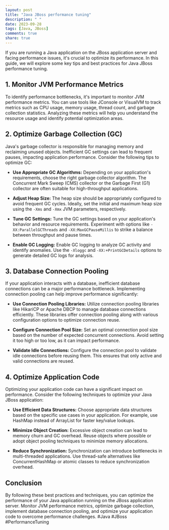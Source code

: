 ```yaml
---
layout: post
title: "Java JBoss performance tuning"
description: " "
date: 2023-09-28
tags: [Java, JBoss]
comments: true
share: true
---
```


If you are running a Java application on the JBoss application server and facing performance issues, it's crucial to optimize its performance. In this guide, we will explore some key tips and best practices for Java JBoss performance tuning.

## 1. Monitor JVM Performance Metrics

To identify performance bottlenecks, it's important to monitor JVM performance metrics. You can use tools like JConsole or VisualVM to track metrics such as CPU usage, memory usage, thread count, and garbage collection statistics. Analyzing these metrics will help you understand the resource usage and identify potential optimization areas.

## 2. Optimize Garbage Collection (GC)

Java's garbage collector is responsible for managing memory and reclaiming unused objects. Inefficient GC settings can lead to frequent pauses, impacting application performance. Consider the following tips to optimize GC:

- **Use Appropriate GC Algorithms:** Depending on your application's requirements, choose the right garbage collector algorithm. The Concurrent Mark Sweep (CMS) collector or the Garbage First (G1) collector are often suitable for high-throughput applications.

- **Adjust Heap Size:** The heap size should be appropriately configured to avoid frequent GC cycles. Ideally, set the initial and maximum heap size using the `-Xms` and `-Xmx` JVM parameters, respectively.

- **Tune GC Settings:** Tune the GC settings based on your application's behavior and resource requirements. Experiment with options like `-XX:ParallelGCThreads` and `-XX:MaxGCPauseMillis` to strike a balance between throughput and pause times.

- **Enable GC Logging:** Enable GC logging to analyze GC activity and identify anomalies. Use the `-Xloggc` and `-XX:+PrintGCDetails` options to generate detailed GC logs for analysis.

## 3. Database Connection Pooling

If your application interacts with a database, inefficient database connections can be a major performance bottleneck. Implementing connection pooling can help improve performance significantly:

- **Use Connection Pooling Libraries:** Utilize connection pooling libraries like HikariCP or Apache DBCP to manage database connections efficiently. These libraries offer connection pooling along with various configuration options to optimize connection reuse.

- **Configure Connection Pool Size:** Set an optimal connection pool size based on the number of expected concurrent connections. Avoid setting it too high or too low, as it can impact performance.

- **Validate Idle Connections:** Configure the connection pool to validate idle connections before reusing them. This ensures that only active and valid connections are reused.

## 4. Optimize Application Code

Optimizing your application code can have a significant impact on performance. Consider the following techniques to optimize your Java JBoss application:

- **Use Efficient Data Structures:** Choose appropriate data structures based on the specific use cases in your application. For example, use HashMap instead of ArrayList for faster key/value lookups.

- **Minimize Object Creation:** Excessive object creation can lead to memory churn and GC overhead. Reuse objects where possible or adopt object pooling techniques to minimize memory allocations.

- **Reduce Synchronization:** Synchronization can introduce bottlenecks in multi-threaded applications. Use thread-safe alternatives like ConcurrentHashMap or atomic classes to reduce synchronization overhead.

## Conclusion

By following these best practices and techniques, you can optimize the performance of your Java application running on the JBoss application server. Monitor JVM performance metrics, optimize garbage collection, implement database connection pooling, and optimize your application code to overcome performance challenges. #Java #JBoss #PerformanceTuning